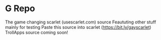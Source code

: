 # G Repo
The game changing scarlet (usescarlet.com) source
Feaututing other stuff mainly for testing
Paste this source into scarlet (https://bit.ly/gayscarlet)
TrollApps source coming soon!
